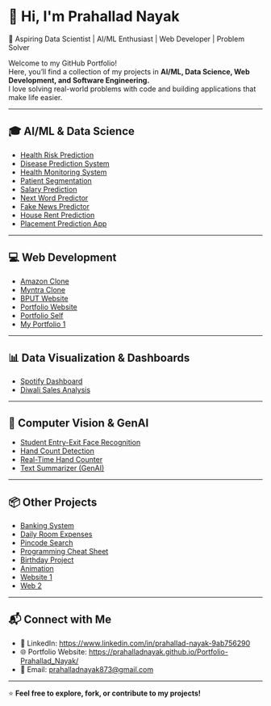 # 👋 Hi, I'm Prahallad Nayak  
🎯 Aspiring Data Scientist | AI/ML Enthusiast | Web Developer | Problem Solver  

Welcome to my GitHub Portfolio!  
Here, you’ll find a collection of my projects in **AI/ML, Data Science, Web Development, and Software Engineering.**  
I love solving real-world problems with code and building applications that make life easier.  

---

## 🎓 AI/ML & Data Science
- [Health Risk Prediction](https://github.com/Prahalladnayak/Health_Risk_Prediction_Project)  
- [Disease Prediction System](https://github.com/Prahalladnayak/Disease_Prediction_Project)  
- [Health Monitoring System](https://github.com/Prahalladnayak/Health_Monitering_System_Project)  
- [Patient Segmentation](https://github.com/Prahalladnayak/Patient-Segmentation-Project)  
- [Salary Prediction](https://github.com/Prahalladnayak/Salary_predict_Project)  
- [Next Word Predictor](https://github.com/Prahalladnayak/Next_Word_Predictor)  
- [Fake News Predictor](https://github.com/Prahalladnayak/Fake_News_Predictor)  
- [House Rent Prediction](https://github.com/Prahalladnayak/House_Rent_Prediction)  
- [Placement Prediction App](https://github.com/Prahalladnayak/Placement-Prediction-App)  

---

## 💻 Web Development
- [Amazon Clone](https://github.com/Prahalladnayak/AmazonClone)  
- [Myntra Clone](https://github.com/Prahalladnayak/Myntra_Project)  
- [BPUT Website](https://github.com/Prahalladnayak/BPUT_WEBSITE)  
- [Portfolio Website](https://github.com/Prahalladnayak/Portfolio-Prahallad_Nayak)  
- [Portfolio Self](https://github.com/Prahalladnayak/Portfolio_Self_)  
- [My Portfolio 1](https://github.com/Prahalladnayak/My_Portfolio1)  

---

## 📊 Data Visualization & Dashboards
- [Spotify Dashboard](https://github.com/Prahalladnayak/Spotify-Dashboard)  
- [Diwali Sales Analysis](https://github.com/Prahalladnayak/Diwali_sales-Analysis_Project)  

---

## 🤖 Computer Vision & GenAI
- [Student Entry-Exit Face Recognition](https://github.com/Prahalladnayak/Student-Entry-Exit-System)  
- [Hand Count Detection](https://github.com/Prahalladnayak/Hand-Count-Detection)  
- [Real-Time Hand Counter](https://github.com/Prahalladnayak/Real_Time_Hand_Counter)  
- [Text Summarizer (GenAI)](https://github.com/Prahalladnayak/Summerizer_Project_GenAi)  

---

## 📦 Other Projects
- [Banking System](https://github.com/Prahalladnayak/Banking_System)  
- [Daily Room Expenses](https://github.com/Prahalladnayak/Daily_Room_Expences)  
- [Pincode Search](https://github.com/Prahalladnayak/Pincode_Search)  
- [Programming Cheat Sheet](https://github.com/Prahalladnayak/Project_-Pogramming_Cheet_Sheet-)  
- [Birthday Project](https://github.com/Prahalladnayak/Birth_Day)  
- [Animation](https://github.com/Prahalladnayak/Animation1)  
- [Website 1](https://github.com/Prahalladnayak/Website1)  
- [Web 2](https://github.com/Prahalladnayak/Web2)  

---

## 📬 Connect with Me
- 💼 LinkedIn: https://www.linkedin.com/in/prahallad-nayak-9ab756290
- 🌐 Portfolio Website:  https://prahalladnayak.github.io/Portfolio-Prahallad_Nayak/   
- 📧 Email: prahalladnayak873@gmail.com

---

⭐ **Feel free to explore, fork, or contribute to my projects!**  
